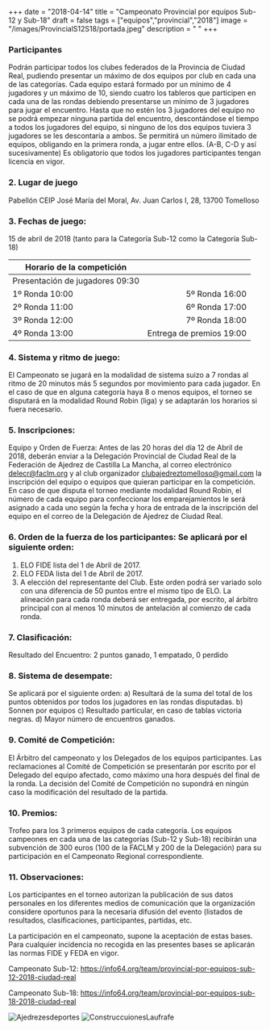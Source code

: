 +++
date = "2018-04-14"
title = "Campeonato Provincial por equipos Sub-12 y Sub-18"
draft = false
tags = ["equipos","provincial","2018"]
image = "/images/ProvincialS12S18/portada.jpeg"
description = " "
+++



### Participantes

Podrán participar todos los clubes federados de la Provincia de Ciudad Real, pudiendo
presentar un máximo de dos equipos por club en cada una de las categorías.
Cada equipo estará formado por un mínimo de 4 jugadores y un máximo de 10, siendo
cuatro los tableros que participen en cada una de las rondas debiendo presentarse un
mínimo de 3 jugadores para jugar el encuentro. Hasta que no estén los 3 jugadores del
equipo no se podrá empezar ninguna partida del encuentro, descontándose el tiempo
a todos los jugadores del equipo, si ninguno de los dos equipos tuviera 3 jugadores se
les descontaría a ambos.
Se permitirá un número ilimitado de equipos, obligando en la primera ronda, a jugar
entre ellos. (A-B, C-D y así sucesivamente)
Es obligatorio que todos los jugadores participantes tengan licencia en vigor.

### 2. Lugar de juego

Pabellón CEIP José María del Moral, Av. Juan Carlos I, 28, 13700 Tomelloso

### 3. Fechas de juego:

15 de abril de 2018 (tanto para la Categoría Sub-12 como la Categoría Sub-18)

| Horario de la competición |  |
| ------ | ------: |
| Presentación de jugadores 09:30 |  |
|1º Ronda	10:00 |	5º Ronda	16:00|
|2º Ronda	11:00| 6º Ronda	17:00| 	
|3º Ronda	12:00| 7º Ronda	18:00|	
|4º Ronda	13:00| Entrega de premios 19:00|		

### 4. Sistema y ritmo de juego:

El Campeonato se jugará en la modalidad de sistema suizo a 7 rondas al ritmo de 20
minutos más 5 segundos por movimiento para cada jugador.
En el caso de que en alguna categoría haya 8 o menos equipos, el torneo se disputará
en la modalidad Round Robin (liga) y se adaptarán los horarios si fuera necesario.

### 5. Inscripciones:

Equipo y Orden de Fuerza: Antes de las 20 horas del día 12 de Abril de 2018, deberán
enviar a la Delegación Provincial de Ciudad Real de la Federación de Ajedrez de
Castilla La Mancha, al correo electrónico delecr@faclm.org y al club organizador
clubajedreztomelloso@gmail.com la inscripción del equipo o equipos que quieran
participar en la competición.
En caso de que disputa el torneo mediante modalidad Round Robin, el número de
cada equipo para confeccionar los emparejamientos le será asignado a cada uno
según la fecha y hora de entrada de la inscripción del equipo en el correo de la
Delegación de Ajedrez de Ciudad Real.

### 6. Orden de la fuerza de los participantes: Se aplicará por el siguiente orden:

1. ELO FIDE lista del 1 de Abril de 2017.
2. ELO FEDA lista del 1 de Abril de 2017.
3. A elección del representante del Club.
Este orden podrá ser variado solo con una diferencia de 50 puntos entre el mismo
tipo de ELO. La alineación para cada ronda deberá ser entregada, por escrito, al
árbitro principal con al menos 10 minutos de antelación al comienzo de cada ronda.

### 7. Clasificación: 

Resultado del Encuentro: 2 puntos ganado, 1 empatado, 0 perdido

### 8. Sistema de desempate:

 Se aplicará por el siguiente orden:
a) Resultará de la suma del total de los puntos obtenidos por todos los jugadores en
las rondas disputadas.
b) Sonnen por equipos
c) Resultado particular, en caso de tablas victoria negras.
d) Mayor número de encuentros ganados.

### 9. Comité de Competición:

El Árbitro del campeonato y los Delegados de los equipos participantes. Las
reclamaciones al Comité de Competición se presentarán por escrito por el Delegado
del equipo afectado, como máximo una hora después del final de la ronda. La decisión
del Comité de Competición no supondrá en ningún caso la modificación del resultado
de la partida.

### 10. Premios:
Trofeo para los 3 primeros equipos de cada categoría. Los equipos campeones en cada
una de las categorías (Sub-12 y Sub-18) recibirán una subvención de 300 euros (100 de
la FACLM y 200 de la Delegación) para su participación en el Campeonato Regional
correspondiente.

### 11. Observaciones:

Los participantes en el torneo autorizan la publicación de sus datos personales en los
diferentes medios de comunicación que la organización considere oportunos para la
necesaria difusión del evento (listados de resultados, clasificaciones, participantes,
partidas, etc.

La participación en el campeonato, supone la aceptación de estas bases.
Para cualquier incidencia no recogida en las presentes bases se aplicarán las normas
FIDE y FEDA en vigor.

Campeonato Sub-12: https://info64.org/team/provincial-por-equipos-sub-12-2018-ciudad-real

Campeonato Sub-18: https://info64.org/team/provincial-por-equipos-sub-18-2018-ciudad-real

![Ajedrezesdeportes](/images/ProvincialS12S18/Ajedrezesdeporte.jpg)
![ConstruccuionesLaufrafe](/images/ProvincialS12S18/Laufrafe.jpg)